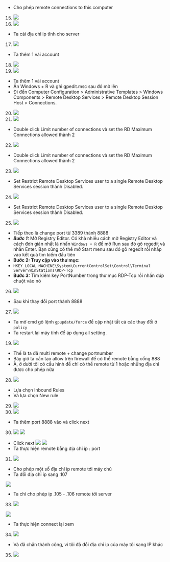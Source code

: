 
- Cho phép remote connections to this computer
15.	![](https://img001.prntscr.com/file/img001/Vd1pIwaPR-WQGfJQChoCSg.png)
16.	![](https://img001.prntscr.com/file/img001/_SuduSmSRvW94Ol2KE_P_w.png)
- Ta cài địa chỉ ip tĩnh cho server
17.	![](https://img001.prntscr.com/file/img001/HlYeOV9ITP2qW_rRcpbX2Q.png)
- Ta thêm 1 vài account
18.	![](https://img001.prntscr.com/file/img001/C0BuaiOIQp-2FyWIYFNvEw.png)
19.	![](https://img001.prntscr.com/file/img001/-1pikC-3RdKrWTwNkJmdcQ.png)
- Ta thêm 1 vài account
- Ần Windows + R và ghi gpedit.msc sau đó mở lên
- Đi đến Computer Configuration > Administrative Templates > Windows Components > Remote Desktop Services > Remote Desktop Session Host > Connections.

20.	![](https://img001.prntscr.com/file/img001/Es0-1aAgRIqGroDh6yp2lw.png)
21.	![](https://img001.prntscr.com/file/img001/20sa2HaNQ3O_GHxUIG6djQ.png)
- Double click Limit number of connections và set the RD Maximum Connections allowed thành 2
22.	![](https://img001.prntscr.com/file/img001/NOwJ1im4SqSoI-tH5fe2aQ.png)
- Double click Limit number of connections và set the RD Maximum Connections allowed thành 2
23.	![](https://img001.prntscr.com/file/img001/l7JUsqIvThOl9nABsBkUWQ.png)
- Set Restrict Remote Desktop Services user to a single Remote Desktop Services session thành Disabled.
24.	![](https://img001.prntscr.com/file/img001/dsZhIpvBTmCl6o4eFO4Gyg.png)
- Set Restrict Remote Desktop Services user to a single Remote Desktop Services session thành Disabled.
25.	![](https://img001.prntscr.com/file/img001/XejWkubKRRytJeZvj2RV1A.png)
- Tiếp theo là change port từ 3389 thành 8888
- ***Bước 1:*** Mở Registry Editor. Có khả nhiều cách mở Registry Editor và cách đơn giản nhất là nhấn `Windows + R` để mở Run sau đó gõ regedit và nhấn Enter. Bạn cũng có thể mở Start menu sau đó gõ regedit rồi nhấp vào kết quả tìm kiếm đầu tiên
- **Bước 2: Truy cập vào thư mục:**
- `HKEY_LOCAL_MACHINE\System\CurrentControlSet\Control\Terminal Server\WinStations\RDP-Tcp`
- **Bước 3:** Tìm kiếm key PortNumber trong thư mục RDP-Tcp rồi nhấn đúp chuột vào nó
26.	![](https://img001.prntscr.com/file/img001/hommvqeTRvCQJwI8UZakBw.png)
- Sau khi thay đổi port thành 8888
27.	![](https://img001.prntscr.com/file/img001/0IeLDkACTceiluPBXZAoWQ.png)
- Ta mở cmd gõ lệnh `gpupdate/force` để cập nhật tất cả các thay đổi ở `policy` 
- Ta restart lại máy tính để áp dụng all setting.
19.	![](https://img001.prntscr.com/file/img001/zm8ZLzohTHaBPCYs6QgScQ.png)
- Thế là ta đã multi remote + change portnumber 
- Bây giờ ta cần tạo allow trên firewall để có thể remote bằng cổng 888
- À, ở dưới tôi có cấu hình để chỉ có thể remote từ 1 hoặc những địa chỉ được cho phép nữa
28.	![](https://img001.prntscr.com/file/img001/9PTplwwmS9SKpxHChlkjPg.png)
- Lựa chọn Inbound Rules
- Và lựa chọn New rule
29.	![](https://img001.prntscr.com/file/img001/04_d5qFnQu6UHmzxKlGajQ.png)
30.	![](httpss://img001.prntscr.com/file/img001/cHIRLwdTSYeSWj05PLTyTA.png)
- Ta thêm port 8888 vào và click next
30.	![](https://img001.prntscr.com/file/img001/J82AMeuuQxiCQim98aadkA.png)
![](httpss://img001.prntscr.com/file/img001/eEeDjVdkQgOD08OEAj6v2Q.png)
- Click next
![](httpss://img001.prntscr.com/file/img001/WinleFFaTx-8nlhqZHTAPQ.png)
	![](https://img001.prntscr.com/file/img001/zEycRZ21TJ-eRv9dxmoIMw.png)
- Ta thực hiện remote bằng địa chỉ ip : port
31.	![](https://img001.prntscr.com/file/img001/tv2juyTASIWt7ozfpzVGfg.png)
- Cho phép một số địa chỉ ip remote tới máy chủ
- Ta đổi địa chỉ ip sang .107 

![](https://img001.prntscr.com/file/img001/Ed7TD5s7TEKsyjiRUUCPBQ.png)
- Ta chỉ cho phép ip  .105 - .106 remote tới server

33.	![](https://img001.prntscr.com/file/img001/4-fPNvSHSyqBGMF7z17MOA.png)

![](https://img001.prntscr.com/file/img001/qbvqG_x2Qu2GWdlIndh6Kw.png)
- Ta thực hiện connect lại xem
34.	![](https://img001.prntscr.com/file/img001/2yIXZA3wTFOf--3Ldj-BCw.png)
- Và đã chặn thành công, vì tôi đã đổi địa chỉ ip của máy tôi sang IP khác
35.	![](https://img001.prntscr.com/file/img001/TgKHOOZMReyy-9Oc8ptVqQ.png)

